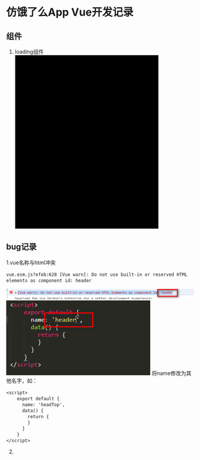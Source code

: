# 仿饿了么App Vue开发记录

## 组件
1. loading组件		
![图片](loading.gif)
	
## bug记录
1.vue名称与html冲突
```
vue.esm.js?efeb:628 [Vue warn]: Do not use built-in or reserved HTML elements as component id: header
```
![图片](bug1.png)	
![图片](bug2.png)	
将name修改为其他名字，如：
```
<script>
	export default {
	  name: 'headTop',
	  data() {
	  	return {
	  	}
	  }
	}
</script>
```
2.